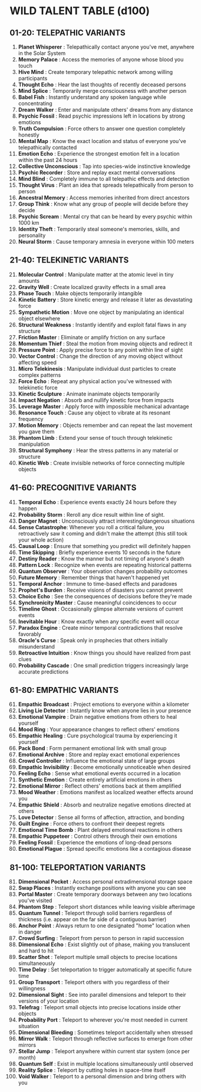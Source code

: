 # WILD TALENT TABLE (d100)

## 01-20: TELEPATHIC VARIANTS

1. **Planet Whisperer** : Telepathically contact anyone you've met, anywhere in the Solar System
2. **Memory Palace** : Access the memories of anyone whose blood you touch
3. **Hive Mind** : Create temporary telepathic network among willing participants
4. **Thought Echo** : Hear the last thoughts of recently deceased persons
5. **Mind Splice** : Temporarily merge consciousness with another person
6. **Babel Fish** : Instantly understand any spoken language while concentrating
7. **Dream Walker** : Enter and manipulate others' dreams from any distance
8. **Psychic Fossil** : Read psychic impressions left in locations by strong emotions
9. **Truth Compulsion** : Force others to answer one question completely honestly
10. **Mental Map** : Know the exact location and status of everyone you've telepathically contacted
11. **Emotion Echo** : Experience the strongest emotion felt in a location within the past 24 hours
12. **Collective Unconscious** : Tap into species-wide instinctive knowledge
13. **Psychic Recorder** : Store and replay exact mental conversations
14. **Mind Blind** : Completely immune to all telepathic effects and detection
15. **Thought Virus** : Plant an idea that spreads telepathically from person to person
16. **Ancestral Memory** : Access memories inherited from direct ancestors
17. **Group Think** : Know what any group of people will decide before they decide
18. **Psychic Scream** : Mental cry that can be heard by every psychic within 1000 km
19. **Identity Theft** : Temporarily steal someone's memories, skills, and personality
20. **Neural Storm** : Cause temporary amnesia in everyone within 100 meters

## 21-40: TELEKINETIC VARIANTS

21. **Molecular Control** : Manipulate matter at the atomic level in tiny amounts
22. **Gravity Well** : Create localized gravity effects in a small area
23. **Phase Touch** : Make objects temporarily intangible
24. **Kinetic Battery** : Store kinetic energy and release it later as devastating force
25. **Sympathetic Motion** : Move one object by manipulating an identical object elsewhere
26. **Structural Weakness** : Instantly identify and exploit fatal flaws in any structure
27. **Friction Master** : Eliminate or amplify friction on any surface
28. **Momentum Thief** : Steal the motion from moving objects and redirect it
29. **Pressure Point** : Apply precise force to any point within line of sight
30. **Vector Control** : Change the direction of any moving object without affecting speed
31. **Micro Telekinesis** : Manipulate individual dust particles to create complex patterns
32. **Force Echo** : Repeat any physical action you've witnessed with telekinetic force
33. **Kinetic Sculpture** : Animate inanimate objects temporarily
34. **Impact Negation** : Absorb and nullify kinetic force from impacts
35. **Leverage Master** : Apply force with impossible mechanical advantage
36. **Resonance Touch** : Cause any object to vibrate at its resonant frequency
37. **Motion Memory** : Objects remember and can repeat the last movement you gave them
38. **Phantom Limb** : Extend your sense of touch through telekinetic manipulation
39. **Structural Symphony** : Hear the stress patterns in any material or structure
40. **Kinetic Web** : Create invisible networks of force connecting multiple objects

## 41-60: PRECOGNITIVE VARIANTS

41. **Temporal Echo** : Experience events exactly 24 hours before they happen
42. **Probability Storm** : Reroll any dice result within line of sight.
43. **Danger Magnet** : Unconsciously attract interesting/dangerous situations
44. **Sense Catastrophe**: Whenever you roll a critical failure, you retroactively saw it coming and didn't make the attempt (this still took your whole action)
45. **Causal Loop** : Ensure that something you predict will definitely happen
46. **Time Skipping** : Briefly experience events 10 seconds in the future
47. **Destiny Reader** : Know the manner but not timing of anyone's death
48. **Pattern Lock** : Recognize when events are repeating historical patterns
49. **Quantum Observer** : Your observation changes probability outcomes
50. **Future Memory** : Remember things that haven't happened yet
51. **Temporal Anchor** : Immune to time-based effects and paradoxes
52. **Prophet's Burden** : Receive visions of disasters you cannot prevent
53. **Choice Echo** : See the consequences of decisions before they're made
54. **Synchronicity Master** : Cause meaningful coincidences to occur
55. **Timeline Ghost** : Occasionally glimpse alternate versions of current events
56. **Inevitable Hour** : Know exactly when any specific event will occur
57. **Paradox Engine** : Create minor temporal contradictions that resolve favorably
58. **Oracle's Curse** : Speak only in prophecies that others initially misunderstand
59. **Retroactive Intuition** : Know things you should have realized from past clues
60. **Probability Cascade** : One small prediction triggers increasingly large accurate predictions

## 61-80: EMPATHIC VARIANTS

61. **Empathic Broadcast** : Project emotions to everyone within a kilometer
62. **Living Lie Detector** : Instantly know when anyone lies in your presence
63. **Emotional Vampire** : Drain negative emotions from others to heal yourself
64. **Mood Ring** : Your appearance changes to reflect others' emotions
65. **Empathic Healing** : Cure psychological trauma by experiencing it yourself
66. **Pack Bond** : Form permanent emotional link with small group
67. **Emotional Archive** : Store and replay exact emotional experiences
68. **Crowd Controller** : Influence the emotional state of large groups
69. **Empathic Invisibility** : Become emotionally unnoticeable when desired
70. **Feeling Echo** : Sense what emotional events occurred in a location
71. **Synthetic Emotion** : Create entirely artificial emotions in others
72. **Emotional Mirror** : Reflect others' emotions back at them amplified
73. **Mood Weather** : Emotions manifest as localized weather effects around you
74. **Empathic Shield** : Absorb and neutralize negative emotions directed at others
75. **Love Detector** : Sense all forms of affection, attraction, and bonding
76. **Guilt Engine** : Force others to confront their deepest regrets
77. **Emotional Time Bomb** : Plant delayed emotional reactions in others
78. **Empathic Puppeteer** : Control others through their own emotions
79. **Feeling Fossil** : Experience the emotions of long-dead persons
80. **Emotional Plague** : Spread specific emotions like a contagious disease

## 81-100: TELEPORTATION VARIANTS

81. **Dimensional Pocket** : Access personal extradimensional storage space
82. **Swap Places** : Instantly exchange positions with anyone you can see
83. **Portal Master** : Create temporary doorways between any two locations you've visited
84. **Phantom Step** : Teleport short distances while leaving visible afterimage
85. **Quantum Tunnel** : Teleport through solid barriers regardless of thickness (i.e. appear on the far side of a contiguous barrier)
86. **Anchor Point** : Always return to one designated "home" location when in danger
87. **Crowd Surfing** : Teleport from person to person in rapid succession
88. **Dimensional Echo** : Exist slightly out of phase, making you translucent and hard to hit
89. **Scatter Shot** : Teleport multiple small objects to precise locations simultaneously
90. **Time Delay** : Set teleportation to trigger automatically at specific future time
91. **Group Transport** : Teleport others with you regardless of their willingness
92. **Dimensional Sight** : See into parallel dimensions and teleport to their versions of your location
93. **Telefrag** : Teleport small objects into precise locations inside other objects
94. **Probability Port** : Teleport to wherever you're most needed in current situation
95. **Dimensional Bleeding** : Sometimes teleport accidentally when stressed
96. **Mirror Walk** : Teleport through reflective surfaces to emerge from other mirrors
97. **Stellar Jump** : Teleport anywhere within current star system (once per month)
98. **Quantum Self** : Exist in multiple locations simultaneously until observed
99. **Reality Splice** : Teleport by cutting holes in space-time itself
100. **Void Walker** : Teleport to a personal dimension and bring others with you
